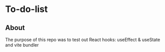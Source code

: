 # To-do-list
## About
The purpose of this repo was to test out React hooks: useEffect & useState and vite bundler
